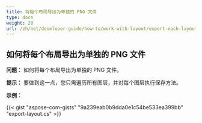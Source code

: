 ```yaml
---
title: 将每个布局导出为单独的 PNG 文件
type: docs
weight: 20
url: /zh/net/developer-guide/how-to/work-with-layout/export-each-layout-in-separate-png-file/
---
```



## **如何将每个布局导出为单独的 PNG 文件**

**问题：** 如何将每个布局导出为单独的 PNG 文件。

**提示：** 要做到这一点，您只需遍历所有图层，并对每个图层执行保存方法。

**示例：**

{{< gist "aspose-com-gists" "9a239eab0b9dda0e1c54be533ea399bb" "export-layout.cs" >}}

